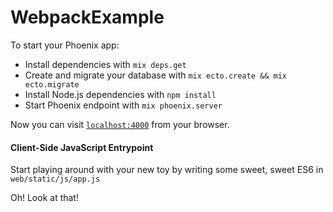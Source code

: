 # WebpackExample

To start your Phoenix app:

  * Install dependencies with `mix deps.get`
  * Create and migrate your database with `mix ecto.create && mix ecto.migrate`
  * Install Node.js dependencies with `npm install`
  * Start Phoenix endpoint with `mix phoenix.server`

Now you can visit [`localhost:4000`](http://localhost:4000) from your browser.

#### Client-Side JavaScript Entrypoint

Start playing around with your new toy by writing some sweet, sweet ES6 in `web/static/js/app.js`

Oh! Look at that!
